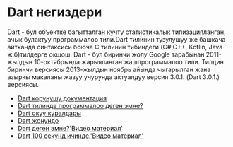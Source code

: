 # Dart негиздери

Dart - бул объектке багытталган кучту статистикалык типизацияланган, ачык булактуу программалоо тили.Dart тилинин тузулушуу же башкача айтканда синтаксиси боюча C тилинин тибиндеги (C#,C++, Kotlin, Java ж.б)тилдерге окшош. 
Dart -  бул биринчи жолу Google тарабынан 2011-жылдын 10-октябрында жарыяланган жашпрограммалоо тили.
Тилдин биринчи версиясы 2013-жылдын ноябрь айында чыгарылган жана азыркы макаланы жазуу учурунда актуалдуу версия 3.0.1. (Dart 3.0.1.) версиясы.

- [Dart корунушу документация](https://dart.dev/overview)
- [Dart тилинде программалоо деген эмне?](https://www.javatpoint.com/flutter-dart-programming)
- [Dart окуу куралдары](https://www.geeksforgeeks.org/dart-tutorial/)
- [Dart жонундо](https://flutterbyexample.com/lesson/about-dart)
- [Dart деген эмне?'Видео материал'](https://www.youtube.com/watch?v=sOSd6G1qXoY)
- [Dart 100 секунд ичинде.'Видео материал'](https://www.youtube.com/watch?v=NrO0CJCbYLA)